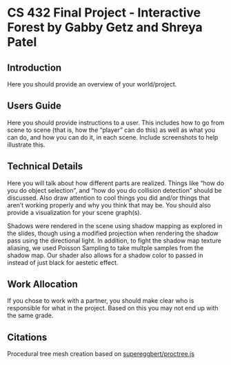 ﻿# CS 432 Final Project - Interactive Forest by Gabby Getz and Shreya Patel

## Introduction
Here you should provide an overview of your world/project.

## Users Guide
Here you should provide instructions to a user. This includes how to go from scene to scene (that is,
how the “player” can do this) as well as what you can do, and how you can do it, in each scene.
Include screenshots to help illustrate this.

## Technical Details
Here you will talk about how different parts are realized. Things like “how do you do object
selection”, and “how do you do collision detection” should be discussed. Also draw attention to cool
things you did and/or things that aren’t working properly and why you think that may be. You should
also provide a visualization for your scene graph(s).

Shadows were rendered in the scene using shadow mapping as explored in the slides, though using a modified projection when rendering the shadow pass using the directional light. In addition, to fight the shadow map texture aliasing, we used Poisson Sampling to take multple samples from the shadow map. Our shader also allows for a shadow color to passed in instead of just black for aestetic effect.

## Work Allocation
If you chose to work with a partner, you should make clear who is responsible for what in the project.
Based on this you may not end up with the same grade.

## Citations
Procedural tree mesh creation based on [supereggbert/proctree.js](https://github.com/supereggbert/proctree.js)
